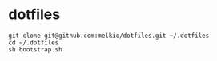 # dotfiles

```
git clone git@github.com:melkio/dotfiles.git ~/.dotfiles
cd ~/.dotfiles
sh bootstrap.sh
```
